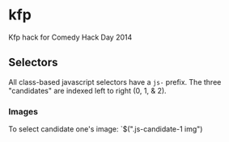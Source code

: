 kfp
===

Kfp hack for Comedy Hack Day 2014


## Selectors
All class-based javascript selectors have a `js-` prefix.
The three "candidates" are indexed left to right (0, 1, & 2).

### Images
To select candidate one's image:
`$(".js-candidate-1 img")
